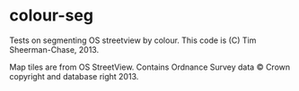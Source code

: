 colour-seg
==========

Tests on segmenting OS streetview by colour. This code is (C) Tim Sheerman-Chase, 2013.

Map tiles are from OS StreetView. Contains Ordnance Survey data © Crown copyright and database right 2013.


